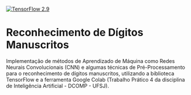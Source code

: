 [![TensorFlow 2.9](https://img.shields.io/badge/TensorFlow-FF6F00?style=for-the-badge&logo=tensorflow&logoColor=white)](https://www.tensorflow.org/?hl=pt-br)

# Reconhecimento de Dígitos Manuscritos
 
 Implementação de métodos de Aprendizado de Máquina como Redes Neurais Convolucionais (CNN) e algumas técnicas de Pré-Processamento para o reconhecimento de dígitos manuscritos, utilizando a biblioteca TensorFlow e a ferramenta Google Colab (Trabalho Prático 4 da disciplina de Inteligência Artificial - DCOMP - UFSJ).
 
